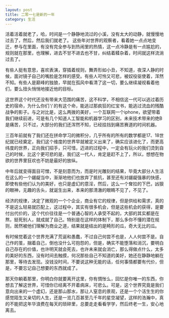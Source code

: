 ```yaml
---
layout: post
title: 二零一七是新的一年	
category: 生活
---
```

活着活着就老了，哈，时间是一个静静地流过的小溪，没有太大的动静，就慢慢地过去了，然后，然后我们就老了。
这些年对世界的观察者，看着她一点点地变迁，参与在里面，有没有完全参与到热闹里的热情，这一点冷静是有一点尴尬的，规则就在那里，也理解，进去不甘不进去也不甘，纠结着糅杂着，时间就这样流淌过去了。

有些人挺有意思，喜欢表演，穿插着规则，舞弄形如小丑，不知道，夜深人静的时候，面对镜子自己的嘴脸是怎样的感受。有些人可怜又可悲，被奴役驱使着，浑然不知。有些人是巅峰的独狼，早就在孤风中看清了这一切，要么继续凝视看着他们，要么扭头悄悄地接近他的目标。

这世界这个时代还没有带来大范围的痛苦，这不科学，不相信这一代可以逃过着历史的宿命，为什么你们丫的有这个命，能逃过那疯狂的红宝书，能逃过流血的残酷战争的影子。与之对比是，这么两拨的美好，一个互联网一个iphone，欲望带着我们继续前进，可是有几个知道人工智能和机器学习的区别，未来技术带来的绝B是痛苦，只不过，大部分的我们还浑然不知，已经挂挡到痛苦赛道的时间机器。

三百年前就有了我们还在拼命学习的微积分，几乎所有的所有的数学都是17、18世纪就已经奠定，我们这个维度的世界早就被定义出来了，确实应该进化了，而更高纬度的世界，正向我们招手，只可惜，迈进的过程中，一定会有玩火的我们烫到自己的时候，比这个更可悲的是，我们这一代人，肯定是赶不上了，所以，想想在物欲的世界里狂欢也不妨是最好的放纵。

中年后就变得面目可憎，不是刻意而为，而是时光雕刻的结果，毕竟大部分人生活在这么的一个龌龊当中，渐渐地他们也放弃了抵抗，甚至还有对龌龊强暴的快感，即使有些他们认为的美好，也只是虚幻的意淫，然后，这么一个耷拉的下巴，凶狠的眼神，无趣的舌头，就诞生出来，本来的那清澈的眼睛不见了，不见了。

经济的规律，决定了微观的一个个企业，商业有它的规律，但是供给和需求，真的不是这么轻易就匹配上，这过程中，其实有很多机会，但是这些机会的获得，是要付出代价的，这个代价往往是一个普通心智的人承受不起的，大部的其实都是在熬，挺死别人，就成就了自己。特别是在这样的体制下，那么多你不懂的潜在规则，居然被他们理解为商业之道，结果就是结出的是畸形的瓜，奇大无比的瓜。

有时候觉着这个世界充满了荒诞和愚蠢，不过自己何尝不也是，人人何尝不是。自己作的茧，捆着自己，倒也没什么可抱怨的，但是，确实不能堕落和消沉，要明白自己存在的价值，也许明天就会死去，也许未来就会消亡，那么得做点什么，太多的美好的东西，没有时间去触摸，何况那些自己不知道的美好，她还在静静地躺在那里，等待去发现。没钱没时间，不要说这种无能的话，任何事情都要有代价，但是，不要忘记自己想要的东西就成了。

那天你躺着那里，你明白你就要离开这里，你有惆怅么，回忆是你唯一的东西，你想去了解这世界，可惜你已经离不开着病床，可悲么。可是，这个世界究竟是我们意向出来的一个虚幻，还是那山那水，那让人窒息的景观，还是一个个活生生的你感觉陌生又亲切的人生，还是一览几百甚至几千年的星空凝望，这样的浩瀚中，真的不能把这年华浪费在每天的琐碎里，总要走走看看学学，然后终老一生，安心地离去。









